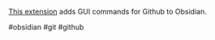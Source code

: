 [This extension](https://github.com/denolehov/obsidian-git) adds GUI commands for Github to Obsidian.

#obsidian #git #github 